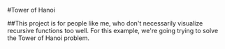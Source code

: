 #Tower of Hanoi

##This project is for people like me, who don't necessarily visualize recursive functions too well.  For this example, we're going trying to solve the Tower of Hanoi problem.
